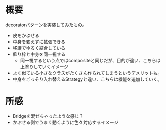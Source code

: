 # 概要

decoratorパターンを実装してみたもの。

* 皮をかぶせる
* 中身を変えずに拡張できる
* 移譲でゆるく結合している
* 飾り枠と中身を同一視する
  * 同一視するという点ではcompositeと同じだが、目的が違い、こちらは上塗りしていくイメージ
* よく似ている小さなクラスがたくさん作られてしまうというデメリットも。
* 中身をごっそり入れ替えるStrategyと違い、こちらは機能を追加していく。


# 所感

* Bridgeを混ぜちゃったような感じ？
* かぶせる側でうまく動くように色々対応するイメージ